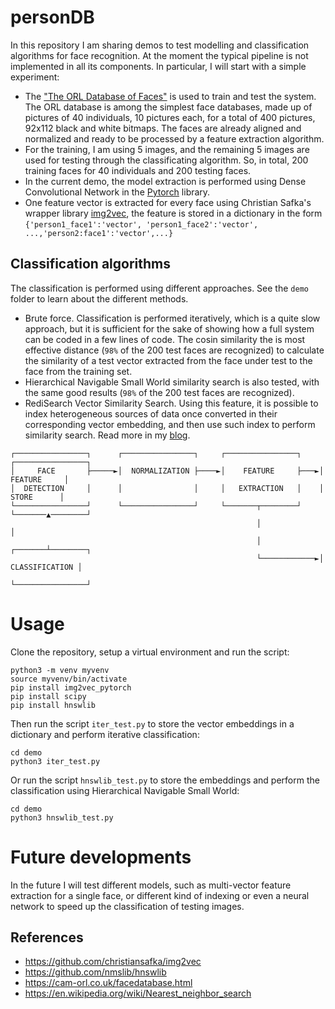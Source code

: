 # personDB

In this repository I am sharing demos to test modelling and classification algorithms for face recognition. At the moment the typical pipeline is not implemented in all its components. In particular, I will start with a simple experiment:

- The ["The ORL Database of Faces"](https://cam-orl.co.uk/facedatabase.html) is used to train and test the system. The ORL database is among the simplest face databases, made up of pictures of 40 individuals, 10 pictures each, for a total of 400 pictures, 92x112 black and white bitmaps. The faces are already aligned and normalized and ready to be processed by a feature extraction algorithm.
- For the training, I am using 5 images, and the remaining 5 images are used for testing through the classificating algorithm. So, in total, 200 training faces for 40 individuals and 200 testing faces. 
- In the current demo, the model extraction is performed using Dense Convolutional Network in the [Pytorch](https://pytorch.org/hub/pytorch_vision_densenet/) library. 
- One feature vector is extracted for every face using Christian Safka's wrapper library [img2vec](https://github.com/christiansafka/img2vec), the feature is stored in a dictionary in the form `{'person1_face1':'vector', 'person1_face2':'vector', ...,'person2:face1':'vector',...}`

## Classification algorithms

The classification is performed using different approaches. See the `demo` folder to learn about the different methods.

- Brute force. Classification is performed iteratively, which is a quite slow approach, but it is sufficient for the sake of showing how a full system can be coded in a few lines of code. The cosin similarity the is most effective distance (`98%` of the 200 test faces are recognized) to calculate the similarity of a test vector extracted from the face under test to the face from the training set.
- Hierarchical Navigable Small World similarity search is also tested, with the same good results (`98%` of the 200 test faces are recognized).
- RediSearch Vector Similarity Search. Using this feature, it is possible to index heterogeneous sources of data once converted in their corresponding vector embedding, and then use such index to perform similarity search. Read more in my [blog](https://www.mortensi.com/2022/04/face-recognition-with-redisearch-and-vector-similarity/).

```
┌────────────────┐      ┌────────────────┐     ┌────────────────┐    ┌────────────────┐
│     FACE       ├─────►│  NORMALIZATION ├────►│    FEATURE     ├───►│    FEATURE     │
│  DETECTION     │      │                │     │   EXTRACTION   │    │     STORE      │
└────────────────┘      └────────────────┘     └───────┬────────┘    └───────▲────────┘
                                                       │                     │
                                                       │             ┌───────┴────────┐
                                                       └────────────►│ CLASSIFICATION │
                                                                     └────────────────┘
```

# Usage

Clone the repository, setup a virtual environment and run the script:

```
python3 -m venv myvenv
source myvenv/bin/activate
pip install img2vec_pytorch
pip install scipy
pip install hnswlib
```

Then run the script `iter_test.py` to store the vector embeddings in a dictionary and perform iterative classification:

```
cd demo
python3 iter_test.py
```

Or run the script `hnswlib_test.py` to store the embeddings and perform the classification using Hierarchical Navigable Small World:

```
cd demo
python3 hnswlib_test.py
```

# Future developments

In the future I will test different models, such as multi-vector feature extraction for a single face, or different kind of indexing or even a neural network to speed up the classification of testing images.

## References

- https://github.com/christiansafka/img2vec
- https://github.com/nmslib/hnswlib
- https://cam-orl.co.uk/facedatabase.html
- https://en.wikipedia.org/wiki/Nearest_neighbor_search
